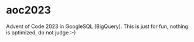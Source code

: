 # aoc2023

Advent of Code 2023 in GoogleSQL (BigQuery). 
This is just for fun, nothing is optimized, do not judge :-)
